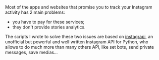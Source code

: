 Most of the apps and websites that promise you to track your Instagram activity has 2 main problems:
- you have to pay for these services;
- they don't provide stories analytics.

The scripts I wrote to solve these two issues are based on [instagrapi](https://github.com/adw0rd/instagrapi), an unofficial but powerful and well written Instagram API for Python, who allows to do much more than many others API, like set bots, send private messages, save medias...
